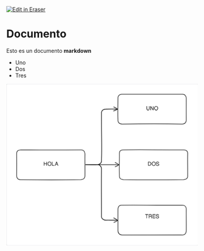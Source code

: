 <p><a target="_blank" href="https://app.eraser.io/workspace/0gMNxKMvU3M8kHpRvA6M" id="edit-in-eraser-github-link"><img alt="Edit in Eraser" src="https://firebasestorage.googleapis.com/v0/b/second-petal-295822.appspot.com/o/images%2Fgithub%2FOpen%20in%20Eraser.svg?alt=media&amp;token=968381c8-a7e7-472a-8ed6-4a6626da5501"></a></p>

# Documento
Esto es un documento **markdown**

- Uno
- Dos
- Tres


![Figure 1](/.eraser/0gMNxKMvU3M8kHpRvA6M___IwSug9F0vxd5dZu9WBSogsaQ2f82___---figure---ZrYc-wOMaRdu5Foqb6Exj---figure---WyXgXxnLanrHU7aaHudyxQ.png "Figure 1")









<!--- Eraser file: https://app.eraser.io/workspace/0gMNxKMvU3M8kHpRvA6M --->